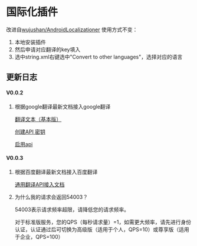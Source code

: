 # 国际化插件
改进自[wujushan/AndroidLocalizationer](https://github.com/wujushan/AndroidLocalizationer)
使用方式不变：

1. 本地安装插件
2. 然后申请对应翻译的key填入
3. 选中string.xml右键选中"Convert to other languages"，选择对应的语言
## 更新日志
#### V0.0.2
1. 根据google翻译最新文档接入google翻译 

    [翻译文本（基本版）](https://cloud.google.com/translate/docs/basic/translating-text#translate_translate_text-drest)
    
    [创建API 密钥](https://cloud.google.com/docs/authentication/api-keys)
    
    [启用api](https://console.developers.google.com/apis/api/translate.googleapis.com/overview)
    
#### V0.0.3
1. 根据百度翻译最新文档接入百度翻译 

    [通用翻译API接入文档](http://api.fanyi.baidu.com/doc/21)
    
2. 为什么我的请求会返回54003？
    
    54003表示请求频率超限，请降低您的请求频率。
    
    对于标准版服务，您的QPS（每秒请求量）=1，如需更大频率，请先进行身份认证，认证通过后可切换为高级版（适用于个人，QPS=10）或尊享版（适用于企业，QPS=100）
    